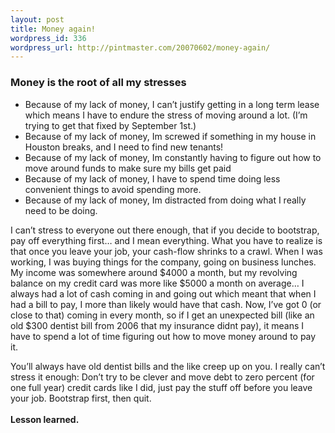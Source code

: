 ```yaml
--- 
layout: post
title: Money again!
wordpress_id: 336
wordpress_url: http://pintmaster.com/20070602/money-again/
---
```

<h3>Money is the root of all my stresses</h3>
<ul>
<li>Because of my lack of money, I can&rsquo;t justify getting in a long term lease which means I have to endure the stress of moving around a lot. (I&rsquo;m trying to get that fixed by September 1st.)</li>
<li>
Because of my lack of money, Im screwed if something in my house in Houston breaks, and I need to find new tenants!</li>
<li>
Because of my lack of money, Im constantly having to figure out how to move around funds to make sure my bills get paid</li>
<li>
Because of my lack of money, I have to spend time doing less convenient things to avoid spending more.</li>
<li>
Because of my lack of money, Im distracted from doing what I really need to be doing.</li>
</ul>
<p>I can&rsquo;t stress to everyone out there enough, that if you decide to bootstrap, pay off everything first&hellip; and I mean everything. What you have to realize is that once you leave your job, your cash-flow shrinks to a crawl. When I was working, I was buying things for the company, going on business lunches. My income was somewhere around $4000 a month, but my revolving balance on my credit card was more like $5000 a month on average&hellip; I always had a lot of cash coming in and going out which meant that when I had a bill to pay, I more than likely would have that cash. Now, I&rsquo;ve got 0 (or close to that) coming in every month, so if I get an unexpected bill (like an old $300 dentist bill from 2006 that my insurance didnt pay), it means I have to spend a lot of time figuring out how to move money around to pay it.</p>
<p>You&rsquo;ll always have old dentist bills and the like creep up on you. I really can&rsquo;t stress it enough: Don&rsquo;t try to be clever and move debt to zero percent (for one full year) credit cards like I did, just pay the stuff off before you leave your job. Bootstrap first, then quit.<br />
<strong><br />
Lesson learned. </strong></p>
